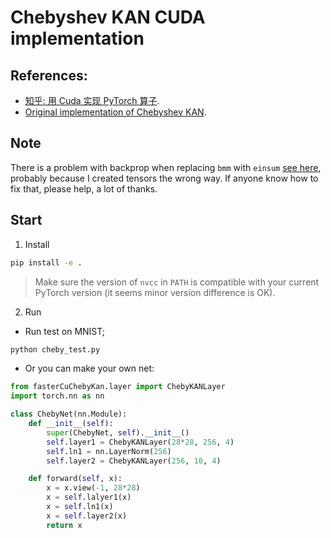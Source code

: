 # Chebyshev KAN CUDA implementation

## References:

- [知乎: 用 Cuda 实现 PyTorch 算子](https://zhuanlan.zhihu.com/p/595851188).
- [Original implementation of Chebyshev KAN](https://github.com/SynodicMonth/ChebyKAN/tree/7eb83592042e5d23c2aa338a0d3df9b54b5b6b19).

## Note

There is a problem with backprop when replacing `bmm` with `einsum` [see here](https://github.com/Da1sypetals/ChebyKan-cuda-op/blob/6f96f2c0084feef4730c21ba63f2fd69e5a35ec6/dfReturnChebyKan/layer.py#L36C12-L36C13), probably because I created tensors the wrong way. If anyone know how to fix that, please help, a lot of thanks.

## Start

1. Install

```bash
pip install -e .
```

> Make sure the version of `nvcc` in `PATH` is compatible with your current PyTorch version (it seems minor version difference is OK).

2. Run

- Run test on MNIST;

```bash
python cheby_test.py
```

- Or you can make your own net:

```python
from fasterCuChebyKan.layer import ChebyKANLayer
import torch.nn as nn

class ChebyNet(nn.Module):
    def __init__(self):
        super(ChebyNet, self).__init__()
        self.layer1 = ChebyKANLayer(28*28, 256, 4)
        self.ln1 = nn.LayerNorm(256)
        self.layer2 = ChebyKANLayer(256, 10, 4)

    def forward(self, x):
        x = x.view(-1, 28*28)
        x = self.lalyer1(x)
        x = self.ln1(x)
        x = self.layer2(x)
        return x
```
